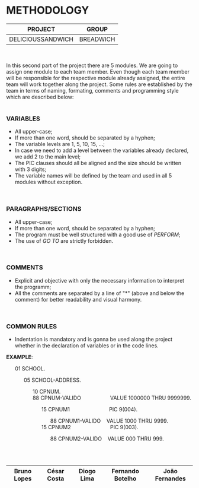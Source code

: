 # METHODOLOGY

| PROJECT | GROUP |
| ------ | ------ |
| DELICIOUSSANDWICH | BREADWICH |
</br>

In this second part of the project there are 5 modules.
We are going to assign one module to each team member.
Even though each team member will be responsible for the respective module already assigned, the entire team will work together along the project.
Some rules are established by the team in terms of naming, formating, comments and programming style which are described below:
</br>
</br>

### VARIABLES
- All upper-case;
- If more than one word, should be separated by a hyphen;
- The variable levels are 1, 5, 10, 15, ...;
- In case we need to add a level between the variables already declared, we add 2 to the main level;
- The PIC clauses should all be aligned and the size should be written with 3 digits;
- The variable names will be defined by the team and used in all 5 modules without exception.
</br>

### PARAGRAPHS/SECTIONS
- All upper-case;
- If more than one word, should be separated by a hyphen;
- The program must be well structured with a good use of *PERFORM*;
- The use of *GO TO* are strictly forbidden.
</br>

### COMMENTS
- Explicit and objective with only the necessary information to interpret the programm;
- All the comments are separated by a line of "*" (above and below the comment) for better readability and visual harmony. 
</br>

### COMMON RULES
- Indentation is mandatory and is gonna be used along the project whether in the declaration of variables or in the code lines.

**EXAMPLE**:
<ul>
01 SCHOOL.
<ul>
05 SCHOOL-ADDRESS.
<ul>      
10 CPNUM. </br>
88 CPNUM-VALIDO &nbsp;&nbsp;&nbsp;&nbsp;&nbsp;&nbsp;&nbsp;&nbsp;&nbsp;&nbsp;&nbsp;&nbsp;&nbsp;&nbsp;&nbsp;&nbsp;&nbsp;&nbsp; VALUE 1000000 THRU 9999999.
<ul>
15 CPNUM1 &nbsp;&nbsp;&nbsp;&nbsp;&nbsp;&nbsp;&nbsp;&nbsp;&nbsp;&nbsp;&nbsp;&nbsp;&nbsp;&nbsp;&nbsp;&nbsp;&nbsp;&nbsp;&nbsp;&nbsp;&nbsp;&nbsp;&nbsp;&nbsp;&nbsp; PIC 9(004).
<ul>
88 CPNUM1-VALIDO &nbsp;&nbsp; VALUE 1000 THRU 9999.
</ul>
15 CPNUM2 &nbsp;&nbsp;&nbsp;&nbsp;&nbsp;&nbsp;&nbsp;&nbsp;&nbsp;&nbsp;&nbsp;&nbsp;&nbsp;&nbsp;&nbsp;&nbsp;&nbsp;&nbsp;&nbsp;&nbsp;&nbsp;&nbsp;&nbsp;&nbsp;&nbsp; PIC 9(003).
<ul>
88 CPNUM2-VALIDO &nbsp;&nbsp; VALUE 000 THRU 999.
</ul>
</ul>
</ul>
</ul>
</ul>

</br>
</br>

| Bruno Lopes | César Costa | Diogo Lima | Fernando Botelho | João Fernandes |
| ------ | ------ | ------ | ------ | ------ |
